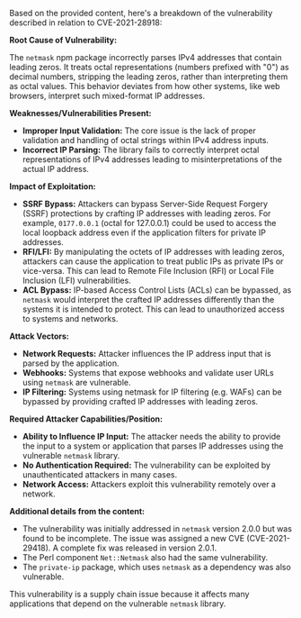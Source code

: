 Based on the provided content, here's a breakdown of the vulnerability described in relation to CVE-2021-28918:

**Root Cause of Vulnerability:**

The `netmask` npm package incorrectly parses IPv4 addresses that contain leading zeros. It treats octal representations (numbers prefixed with "0") as decimal numbers, stripping the leading zeros, rather than interpreting them as octal values. This behavior deviates from how other systems, like web browsers, interpret such mixed-format IP addresses.

**Weaknesses/Vulnerabilities Present:**

*   **Improper Input Validation:** The core issue is the lack of proper validation and handling of octal strings within IPv4 address inputs.
*   **Incorrect IP Parsing:** The library fails to correctly interpret octal representations of IPv4 addresses leading to misinterpretations of the actual IP address.

**Impact of Exploitation:**

*   **SSRF Bypass:** Attackers can bypass Server-Side Request Forgery (SSRF) protections by crafting IP addresses with leading zeros. For example, `0177.0.0.1` (octal for 127.0.0.1) could be used to access the local loopback address even if the application filters for private IP addresses.
*   **RFI/LFI:** By manipulating the octets of IP addresses with leading zeros, attackers can cause the application to treat public IPs as private IPs or vice-versa. This can lead to Remote File Inclusion (RFI) or Local File Inclusion (LFI) vulnerabilities.
*   **ACL Bypass:** IP-based Access Control Lists (ACLs) can be bypassed, as `netmask` would interpret the crafted IP addresses differently than the systems it is intended to protect. This can lead to unauthorized access to systems and networks.

**Attack Vectors:**

*   **Network Requests:** Attacker influences the IP address input that is parsed by the application.
*   **Webhooks:** Systems that expose webhooks and validate user URLs using `netmask` are vulnerable.
*   **IP Filtering:** Systems using netmask for IP filtering (e.g. WAFs) can be bypassed by providing crafted IP addresses with leading zeros.

**Required Attacker Capabilities/Position:**

*   **Ability to Influence IP Input:** The attacker needs the ability to provide the input to a system or application that parses IP addresses using the vulnerable `netmask` library.
*   **No Authentication Required:** The vulnerability can be exploited by unauthenticated attackers in many cases.
*   **Network Access:** Attackers exploit this vulnerability remotely over a network.

**Additional details from the content:**

*   The vulnerability was initially addressed in `netmask` version 2.0.0 but was found to be incomplete. The issue was assigned a new CVE (CVE-2021-29418). A complete fix was released in version 2.0.1.
*   The Perl component `Net::Netmask` also had the same vulnerability.
*   The `private-ip` package, which uses `netmask` as a dependency was also vulnerable.

This vulnerability is a supply chain issue because it affects many applications that depend on the vulnerable `netmask` library.